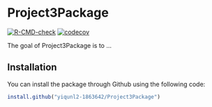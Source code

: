 
# Project3Package

<!-- badges: start -->
[![R-CMD-check](https://github.com/yiqunl2-1863642/Project3Package/workflows/R-CMD-check/badge.svg)](https://github.com/yiqunl2-1863642/Project3Package/actions)
[![codecov](https://codecov.io/gh/yiqunl2-1863642/Project3Package/branch/master/graph/badge.svg?token=TDS5I240GD)](https://codecov.io/gh/yiqunl2-1863642/Project3Package)
<!-- badges: end -->

The goal of Project3Package is to ...

## Installation

You can install the package through Github using the following code: 

``` r
install.github("yiqunl2-1863642/Project3Package")
```


